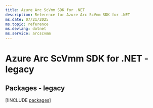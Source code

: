 ```yaml
---
title: Azure Arc ScVmm SDK for .NET
description: Reference for Azure Arc ScVmm SDK for .NET
ms.date: 07/21/2025
ms.topic: reference
ms.devlang: dotnet
ms.service: arcscvmm
---
```

# Azure Arc ScVmm SDK for .NET - legacy
## Packages - legacy
[!INCLUDE [packages](arc-scvmm-index.md)]